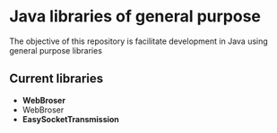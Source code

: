  # Java libraries of general purpose
 
 The objective of this repository is facilitate development in Java using general purpose libraries

## Current libraries
* **WebBroser** 
* WebBroser 
* **EasySocketTransmission**

